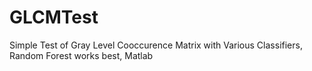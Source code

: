 # GLCMTest
Simple Test of Gray Level Cooccurence Matrix with Various Classifiers, Random Forest works best, Matlab
